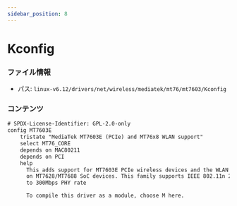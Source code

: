 ```yaml
---
sidebar_position: 8
---
```

# Kconfig

### ファイル情報

- パス: `linux-v6.12/drivers/net/wireless/mediatek/mt76/mt7603/Kconfig`

### コンテンツ

```txt
# SPDX-License-Identifier: GPL-2.0-only
config MT7603E
	tristate "MediaTek MT7603E (PCIe) and MT76x8 WLAN support"
	select MT76_CORE
	depends on MAC80211
	depends on PCI
	help
	  This adds support for MT7603E PCIe wireless devices and the WLAN core
	  on MT7628/MT7688 SoC devices. This family supports IEEE 802.11n 2x2
	  to 300Mbps PHY rate

	  To compile this driver as a module, choose M here.

```
